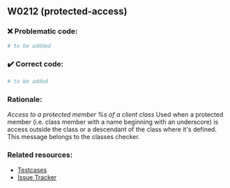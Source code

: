 ## W0212 (protected-access)

### :x: Problematic code:

```python
# to be addded
```

### :heavy_check_mark: Correct code:

```python
# to be added
```

### Rationale:

 *Access to a protected member %s of a client class*
  Used when a protected member (i.e. class member with a name beginning with an
  underscore) is access outside the class or a descendant of the class where
  it's defined. This message belongs to the classes checker.



### Related resources:

- [Testcases](#)
- [Issue Tracker](https://github.com/PyCQA/pylint/issues?q=is%3Aissue+%22protected-access%22+OR+%22W0212%22)
